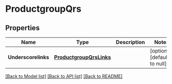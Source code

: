 # ProductgroupQrs

## Properties
Name | Type | Description | Notes
------------ | ------------- | ------------- | -------------
**Underscorelinks** | [**ProductgroupQrsLinks**](ProductgroupQrsLinks.md) |  | [optional] [default to null]

[[Back to Model list]](../README.md#documentation-for-models) [[Back to API list]](../README.md#documentation-for-api-endpoints) [[Back to README]](../README.md)


